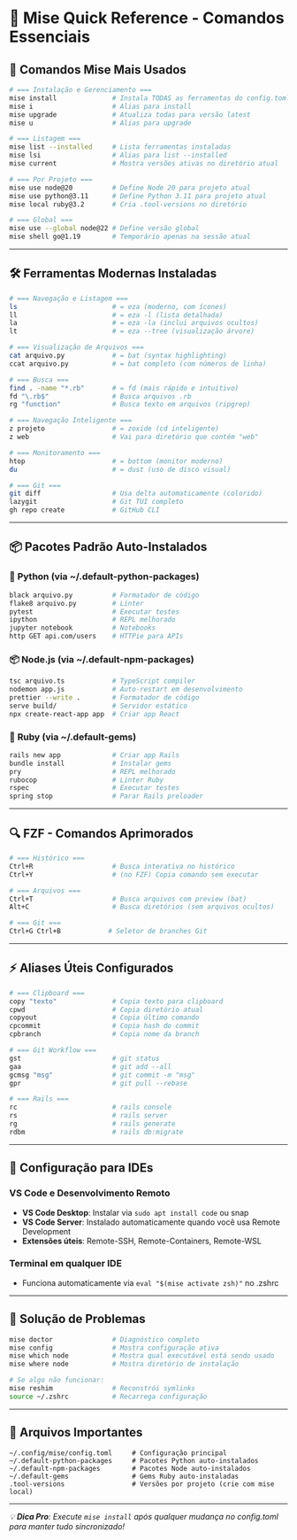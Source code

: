 # 🎯 Mise Quick Reference - Comandos Essenciais

## 🚀 **Comandos Mise Mais Usados**

```bash
# === Instalação e Gerenciamento ===
mise install              # Instala TODAS as ferramentas do config.toml
mise i                    # Alias para install
mise upgrade              # Atualiza todas para versão latest
mise u                    # Alias para upgrade

# === Listagem ===
mise list --installed     # Lista ferramentas instaladas
mise lsi                  # Alias para list --installed
mise current              # Mostra versões ativas no diretório atual

# === Por Projeto ===
mise use node@20          # Define Node 20 para projeto atual  
mise use python@3.11      # Define Python 3.11 para projeto atual
mise local ruby@3.2       # Cria .tool-versions no diretório

# === Global ===
mise use --global node@22 # Define versão global
mise shell go@1.19        # Temporário apenas na sessão atual
```

---

## 🛠️ **Ferramentas Modernas Instaladas**

```bash
# === Navegação e Listagem ===
ls                        # = eza (moderno, com ícones)
ll                        # = eza -l (lista detalhada)
la                        # = eza -la (inclui arquivos ocultos)  
lt                        # = eza --tree (visualização árvore)

# === Visualização de Arquivos ===
cat arquivo.py            # = bat (syntax highlighting)
ccat arquivo.py           # = bat completo (com números de linha)

# === Busca ===
find . -name "*.rb"       # = fd (mais rápido e intuitivo)
fd "\.rb$"                # Busca arquivos .rb
rg "function"             # Busca texto em arquivos (ripgrep)

# === Navegação Inteligente ===
z projeto                 # = zoxide (cd inteligente)
z web                     # Vai para diretório que contém "web"

# === Monitoramento ===
htop                      # = bottom (monitor moderno)
du                        # = dust (uso de disco visual)

# === Git ===
git diff                  # Usa delta automaticamente (colorido)
lazygit                   # Git TUI completo
gh repo create            # GitHub CLI
```

---

## 📦 **Pacotes Padrão Auto-Instalados**

### 🐍 **Python** (via ~/.default-python-packages)
```bash
black arquivo.py          # Formatador de código
flake8 arquivo.py         # Linter
pytest                    # Executar testes
ipython                   # REPL melhorado
jupyter notebook          # Notebooks
http GET api.com/users    # HTTPie para APIs
```

### 📦 **Node.js** (via ~/.default-npm-packages)
```bash
tsc arquivo.ts            # TypeScript compiler
nodemon app.js            # Auto-restart em desenvolvimento
prettier --write .        # Formatador de código
serve build/              # Servidor estático
npx create-react-app app  # Criar app React
```

### 💎 **Ruby** (via ~/.default-gems)
```bash
rails new app             # Criar app Rails
bundle install            # Instalar gems
pry                       # REPL melhorado
rubocop                   # Linter Ruby
rspec                     # Executar testes
spring stop               # Parar Rails preloader
```

---

## 🔍 **FZF - Comandos Aprimorados**

```bash
# === Histórico ===
Ctrl+R                    # Busca interativa no histórico
Ctrl+Y                    # (no FZF) Copia comando sem executar

# === Arquivos ===  
Ctrl+T                    # Busca arquivos com preview (bat)
Alt+C                     # Busca diretórios (sem arquivos ocultos)

# === Git ===
Ctrl+G Ctrl+B            # Seletor de branches Git
```

---

## ⚡ **Aliases Úteis Configurados**

```bash
# === Clipboard ===
copy "texto"              # Copia texto para clipboard
cpwd                      # Copia diretório atual
copyout                   # Copia último comando
cpcommit                  # Copia hash do commit
cpbranch                  # Copia nome da branch

# === Git Workflow ===
gst                       # git status
gaa                       # git add --all  
gcmsg "msg"               # git commit -m "msg"
gpr                       # git pull --rebase

# === Rails ===
rc                        # rails console
rs                        # rails server
rg                        # rails generate  
rdbm                      # rails db:migrate
```

---

## 🎨 **Configuração para IDEs**

### **VS Code e Desenvolvimento Remoto**
- **VS Code Desktop**: Instalar via `sudo apt install code` ou snap
- **VS Code Server**: Instalado automaticamente quando você usa Remote Development
- **Extensões úteis**: Remote-SSH, Remote-Containers, Remote-WSL

### **Terminal em qualquer IDE**
- Funciona automaticamente via `eval "$(mise activate zsh)"` no .zshrc

---

## 🔧 **Solução de Problemas**

```bash
mise doctor               # Diagnóstico completo
mise config               # Mostra configuração ativa  
mise which node           # Mostra qual executável está sendo usado
mise where node           # Mostra diretório de instalação

# Se algo não funcionar:
mise reshim               # Reconstrói symlinks
source ~/.zshrc           # Recarrega configuração
```

---

## 📁 **Arquivos Importantes**

```
~/.config/mise/config.toml     # Configuração principal
~/.default-python-packages     # Pacotes Python auto-instalados  
~/.default-npm-packages        # Pacotes Node auto-instalados
~/.default-gems                # Gems Ruby auto-instaladas
.tool-versions                 # Versões por projeto (crie com mise local)
```

---

*💡 **Dica Pro**: Execute `mise install` após qualquer mudança no config.toml para manter tudo sincronizado!*
